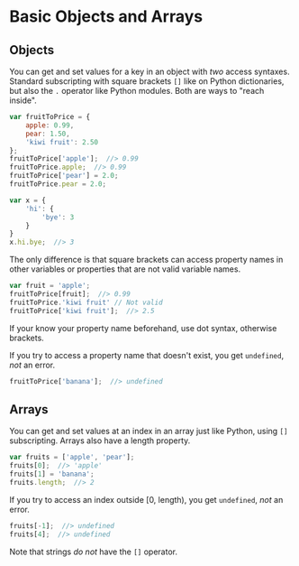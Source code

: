 # Basic Objects and Arrays

## Objects

You can get and set values for a key in an object with _two_ access syntaxes.
Standard subscripting with square brackets `[]` like on Python dictionaries, but also the `.` operator like Python modules.
Both are ways to "reach inside".

```js
var fruitToPrice = {
    apple: 0.99,
    pear: 1.50,
    'kiwi fruit': 2.50
};
fruitToPrice['apple'];  //> 0.99
fruitToPrice.apple;  //> 0.99
fruitToPrice['pear'] = 2.0;
fruitToPrice.pear = 2.0;

var x = {
    'hi': {
        'bye': 3
    }
}
x.hi.bye;  //> 3
```

The only difference is that square brackets can access property names in other variables or properties that are not valid variable names.

```js
var fruit = 'apple';
fruitToPrice[fruit];  //> 0.99
fruitToPrice.'kiwi fruit' // Not valid
fruitToPrice['kiwi fruit'];  //> 2.5
```

If your know your property name beforehand, use dot syntax, otherwise brackets.

If you try to access a property name that doesn't exist, you get `undefined`, _not_ an error.

```js
fruitToPrice['banana'];  //> undefined
```

## Arrays

You can get and set values at an index in an array just like Python, using `[]` subscripting.
Arrays also have a length property.

```js
var fruits = ['apple', 'pear'];
fruits[0];  //> 'apple'
fruits[1] = 'banana';
fruits.length;  //> 2
```

If you try to access an index outside [0, length), you get `undefined`, _not_ an error.

```js
fruits[-1];  //> undefined
fruits[4];  //> undefined
```

Note that strings _do not_ have the `[]` operator.
